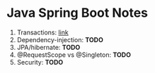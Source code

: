 # Java Spring Boot Notes

1. Transactions: [link](transactions.md)
2. Dependency-injection: __TODO__
3. JPA/hibernate: __TODO__
4. @RequestScope vs @Singleton: __TODO__
5. Security: __TODO__
